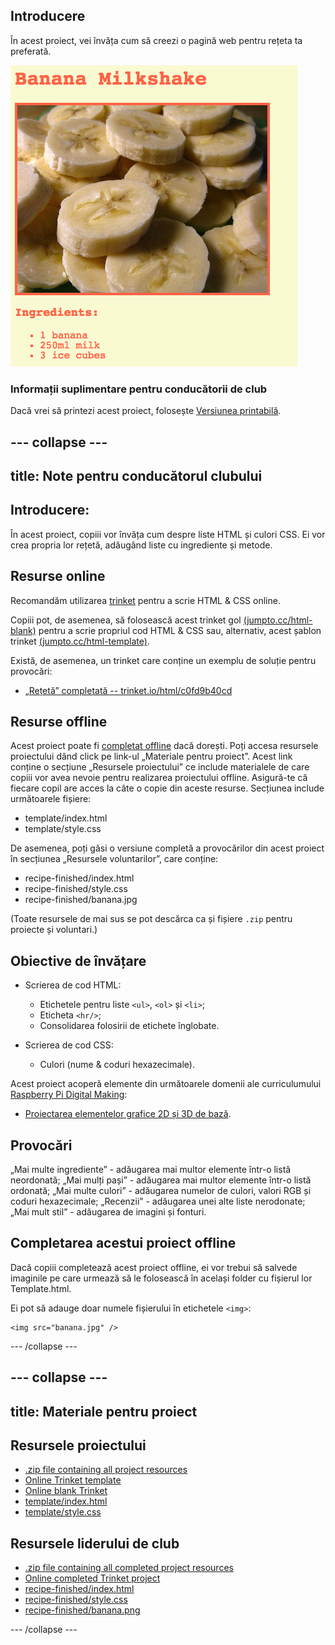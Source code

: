 ## Introducere

În acest proiect, vei învăța cum să creezi o pagină web pentru rețeta ta preferată.

![captură de ecran](images/recipe-final.png)

### Informații suplimentare pentru conducătorii de club

Dacă vrei să printezi acest proiect, folosește [Versiunea printabilă](https://projects.raspberrypi.org/en/projects/recipe/print).

## \--- collapse \---

## title: Note pentru conducătorul clubului

## Introducere:

În acest proiect, copiii vor învăța cum despre liste HTML și culori CSS. Ei vor crea propria lor rețetă, adăugând liste cu ingrediente și metode.

## Resurse online

Recomandăm utilizarea [trinket](https://trinket.io/) pentru a scrie HTML & CSS online.

Copiii pot, de asemenea, să folosească acest trinket gol [(jumpto.cc/html-blank)](http://jumpto.cc/html-blank) pentru a scrie propriul cod HTML & CSS sau, alternativ, acest șablon trinket [(jumpto.cc/html-template)](http://jumpto.cc/html-template).

Există, de asemenea, un trinket care conține un exemplu de soluție pentru provocări:

+ [„Rețetă” completată -- trinket.io/html/c0fd9b40cd](https://trinket.io/html/c0fd9b40cd)

## Resurse offline

Acest proiect poate fi [completat offline](https://www.codeclubprojects.org/en-GB/resources/webdev-working-offline/) dacă dorești. Poți accesa resursele proiectului dând click pe link-ul „Materiale pentru proiect”. Acest link conține o secțiune „Resursele proiectului” ce include materialele de care copiii vor avea nevoie pentru realizarea proiectului offline. Asigură-te că fiecare copil are acces la câte o copie din aceste resurse. Secțiunea include următoarele fișiere:

+ template/index.html
+ template/style.css

De asemenea, poți găsi o versiune completă a provocărilor din acest proiect în secțiunea „Resursele voluntarilor”, care conține:

+ recipe-finished/index.html
+ recipe-finished/style.css
+ recipe-finished/banana.jpg

(Toate resursele de mai sus se pot descărca ca și fișiere `.zip` pentru proiecte și voluntari.)

## Obiective de învățare

+ Scrierea de cod HTML:
    
    + Etichetele pentru liste `<ul>`, `<ol>` și `<li>`;
    + Eticheta `<hr/>`;
    + Consolidarea folosirii de etichete înglobate.

+ Scrierea de cod CSS:
    
    + Culori (nume & coduri hexazecimale).

Acest proiect acoperă elemente din următoarele domenii ale curriculumului [Raspberry Pi Digital Making](http://rpf.io/curriculum):

+ [Proiectarea elementelor grafice 2D și 3D de bază](https://www.raspberrypi.org/curriculum/design/creator).

## Provocări

„Mai multe ingrediente” - adăugarea mai multor elemente într-o listă neordonată; „Mai mulți pași” - adăugarea mai multor elemente într-o listă ordonată; „Mai multe culori” - adăugarea numelor de culori, valori RGB și coduri hexazecimale; „Recenzii” - adăugarea unei alte liste nerodonate; „Mai mult stil” - adăugarea de imagini și fonturi.

## Completarea acestui proiect offline

Dacă copiii completează acest proiect offline, ei vor trebui să salvede imaginile pe care urmează să le folosească în același folder cu fișierul lor Template.html.

Ei pot să adauge doar numele fișierului în etichetele `<img>`:

    <img src="banana.jpg" />
    

\--- /collapse \---

## \--- collapse \---

## title: Materiale pentru proiect

## Resursele proiectului

+ [.zip file containing all project resources](resources/recipe-project-resources.zip)
+ [Online Trinket template](http://jumpto.cc/trinket-template)
+ [Online blank Trinket](http://jumpto.cc/trinket-blank)
+ [template/index.html](resources/template-index.html)
+ [template/style.css](resources/template-style.css)

## Resursele liderului de club

+ [.zip file containing all completed project resources](resources/recipe-volunteer-resources.zip)
+ [Online completed Trinket project](https://trinket.io/html/c0fd9b40cd)
+ [recipe-finished/index.html](resources/recipe-finished-index.html)
+ [recipe-finished/style.css](resources/recipe-finished-style.css)
+ [recipe-finished/banana.png](resources/recipe-finished-banana.png)

\--- /collapse \---